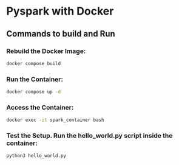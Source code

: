 # Pyspark with Docker

## Commands to build and Run

### Rebuild the Docker Image:

```bash
docker compose build
```

### Run the Container:

```bash
docker compose up -d
```

### Access the Container:

```bash
docker exec -it spark_container bash
```

### Test the Setup. Run the hello_world.py script inside the container:

```bash
python3 hello_world.py
```
